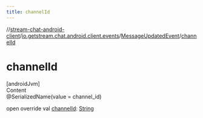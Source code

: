 ```yaml
---
title: channelId
---
```

//[stream-chat-android-client](../../../index.md)/[io.getstream.chat.android.client.events](../index.md)/[MessageUpdatedEvent](index.md)/[channelId](channelId.md)



# channelId  
[androidJvm]  
Content  
@SerializedName(value = channel_id)  
  
open override val [channelId](channelId.md): [String](https://kotlinlang.org/api/latest/jvm/stdlib/kotlin/-string/index.html)  



